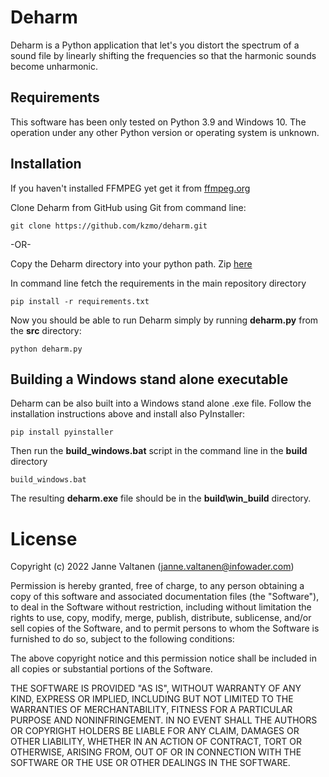 # Deharm

Deharm is a Python application that let's you distort the spectrum of a sound
file by linearly shifting the frequencies so that the harmonic sounds become
unharmonic.

## Requirements

This software has been only tested on Python 3.9 and Windows 10. The operation
under any other Python version or operating system is unknown.

## Installation

If you haven't installed FFMPEG yet get it from [ffmpeg.org](https://www.ffmpeg.org/)

Clone Deharm from GitHub using Git from command line:

``` console
git clone https://github.com/kzmo/deharm.git
```

-OR-

Copy the Deharm directory into your python path. Zip
[here](https://github.com/kzmo/deharm/zipball/master)


In command line fetch the requirements in the main repository directory
``` console
pip install -r requirements.txt
```

Now you should be able to run Deharm simply by running **deharm.py** from the
**src** directory:
``` console
python deharm.py
```

## Building a Windows stand alone executable

Deharm can be also built into a Windows stand alone .exe file. Follow the
installation instructions above and install also PyInstaller:
``` console
pip install pyinstaller
```

Then run the **build_windows.bat** script in the command line in the **build**
directory
``` console
build_windows.bat
```

The resulting **deharm.exe** file should be in the **build\\win_build**
directory.

# License

Copyright (c) 2022 Janne Valtanen (janne.valtanen@infowader.com)

Permission is hereby granted, free of charge, to any person obtaining a copy
of this software and associated documentation files (the "Software"), to deal
in the Software without restriction, including without limitation the rights
to use, copy, modify, merge, publish, distribute, sublicense, and/or sell
copies of the Software, and to permit persons to whom the Software is
furnished to do so, subject to the following conditions:

The above copyright notice and this permission notice shall be included in all
copies or substantial portions of the Software.

THE SOFTWARE IS PROVIDED "AS IS", WITHOUT WARRANTY OF ANY KIND,
EXPRESS OR IMPLIED, INCLUDING BUT NOT LIMITED TO THE WARRANTIES OF
MERCHANTABILITY, FITNESS FOR A PARTICULAR PURPOSE AND NONINFRINGEMENT.
IN NO EVENT SHALL THE AUTHORS OR COPYRIGHT HOLDERS BE LIABLE FOR ANY CLAIM,
DAMAGES OR OTHER LIABILITY, WHETHER IN AN ACTION OF CONTRACT, TORT OR
OTHERWISE, ARISING FROM, OUT OF OR IN CONNECTION WITH THE SOFTWARE OR THE USE
OR OTHER DEALINGS IN THE SOFTWARE.
